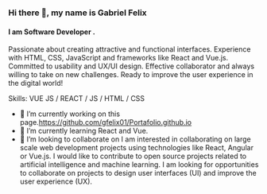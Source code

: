 ### Hi there 👋, my name is Gabriel Felix
#### I am Software Developer .
Passionate about creating attractive and functional interfaces. Experience with HTML, CSS, JavaScript and frameworks like React and Vue.js. Committed to usability and UX/UI design. Effective collaborator and always willing to take on new challenges. Ready to improve the user experience in the digital world!

Skills: VUE JS / REACT / JS / HTML / CSS

- 🔭 I’m currently working on this page.https://github.com/gfelix01/Portafolio.github.io 
- 🌱 I’m currently learning React and Vue. 
- 👯 I’m looking to collaborate on I am interested in collaborating on large scale web development projects using technologies like React, Angular or Vue.js. I would like to contribute to open source projects related to artificial intelligence and machine learning. I am looking for opportunities to collaborate on projects to design user interfaces (UI) and improve the user experience (UX). 


